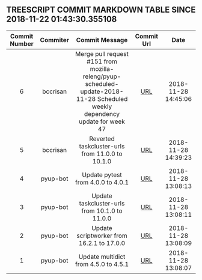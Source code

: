 ## TREESCRIPT COMMIT MARKDOWN TABLE SINCE 2018-11-22 01:43:30.355108

| Commit Number | Commiter | Commit Message | Commit Url | Date | 
|:---:|:----:|:----------------------------------:|:------:|:----:| 
|6|bccrisan|Merge pull request #151 from mozilla-releng/pyup-scheduled-update-2018-11-28  Scheduled weekly dependency update for week 47|[URL](https://github.com/mozilla-releng/treescript/commit/c83d29641e1ac75de051ea014ac343698b524db7)|2018-11-28 14:45:06
|5|bccrisan|Reverted taskcluster-urls from 11.0.0 to 10.1.0|[URL](https://github.com/mozilla-releng/treescript/commit/de0ae52c16b7057442e85a8cec29f5abedd99640)|2018-11-28 14:39:23
|4|pyup-bot|Update pytest from 4.0.0 to 4.0.1|[URL](https://github.com/mozilla-releng/treescript/commit/73a1408d496a548caee57355ee6d265095700673)|2018-11-28 13:08:13
|3|pyup-bot|Update taskcluster-urls from 10.1.0 to 11.0.0|[URL](https://github.com/mozilla-releng/treescript/commit/45c05e11786e8db3256ce4e366463e1fcba8908b)|2018-11-28 13:08:11
|2|pyup-bot|Update scriptworker from 16.2.1 to 17.0.0|[URL](https://github.com/mozilla-releng/treescript/commit/ed15273352b7222d3536fd371be1e096404d0c69)|2018-11-28 13:08:09
|1|pyup-bot|Update multidict from 4.5.0 to 4.5.1|[URL](https://github.com/mozilla-releng/treescript/commit/9e5973e63ca218d74c369588fab57b09de1ef41e)|2018-11-28 13:08:07


